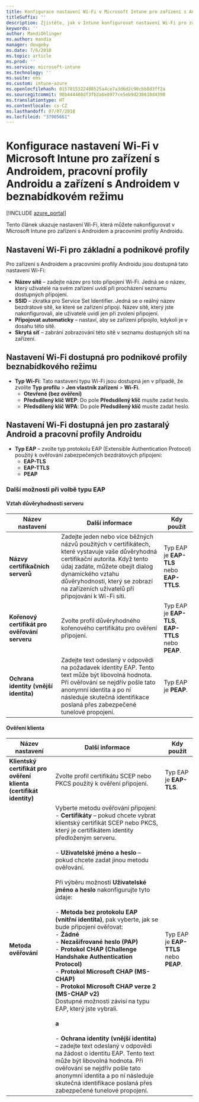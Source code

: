 ```yaml
---
title: Konfigurace nastavení Wi-Fi v Microsoft Intune pro zařízení s Androidem
titleSuffix: ''
description: Zjistěte, jak v Intune konfigurovat nastavení Wi-Fi pro zařízení s Androidem.
keywords: ''
author: MandiOhlinger
ms.author: mandia
manager: dougeby
ms.date: 7/6/2018
ms.topic: article
ms.prod: ''
ms.service: microsoft-intune
ms.technology: ''
ms.suite: ems
ms.custom: intune-azure
ms.openlocfilehash: 0157815322488525a4ce7a3d6d2c90cbb8d3ff2a
ms.sourcegitcommit: 98b444468df3fb2a6e8977ce5eb9d238610d4398
ms.translationtype: HT
ms.contentlocale: cs-CZ
ms.lasthandoff: 07/07/2018
ms.locfileid: "37905661"
---
```

# <a name="configure-wi-fi-settings-in-microsoft-intune-for-devices-running-android-android-work-profiles-and-android-kiosk-devices"></a>Konfigurace nastavení Wi-Fi v Microsoft Intune pro zařízení s Androidem, pracovní profily Androidu a zařízení s Androidem v beznabídkovém režimu

[!INCLUDE [azure_portal](./includes/azure_portal.md)]

Tento článek ukazuje nastavení Wi-Fi, která můžete nakonfigurovat v Microsoft Intune pro zařízení s Androidem a pracovními profily Androidu.

## <a name="wi-fi-settings-for-basic-and-enterprise-profiles"></a>Nastavení Wi-Fi pro základní a podnikové profily

Pro zařízení s Androidem a pracovními profily Androidu jsou dostupná tato nastavení Wi-Fi:

- **Název sítě** – zadejte název pro toto připojení Wi-Fi. Jedná se o název, který uživatelé na svém zařízení uvidí při procházení seznamu dostupných připojení.
- **SSID** – zkratka pro Service Set Identifier. Jedná se o reálný název bezdrátové sítě, ke které se zařízení připojí. Název sítě, který jste nakonfigurovali, ale uživatelé uvidí jen při zvolení připojení.
- **Připojovat automaticky** – nastaví, aby se zařízení připojilo, kdykoli je v dosahu této sítě.
- **Skrytá síť** – zabrání zobrazování této sítě v seznamu dostupných sítí na zařízení.

## <a name="wi-fi-settings-available-for-enterprise-kiosk-profiles"></a>Nastavení Wi-Fi dostupná pro podnikové profily beznabídkového režimu
- **Typ Wi-Fi**: Tato nastavení typu Wi-Fi jsou dostupná jen v případě, že zvolíte **Typ profilu** > **Jen vlastník zařízení** > **Wi-Fi**.
    - **Otevřené (bez ověření)**
    - **Předsdílený klíč WEP**: Do pole **Předsdílený klíč** musíte zadat heslo.
    - **Předsdílený klíč WPA**: Do pole **Předsdílený klíč** musíte zadat heslo.

## <a name="wi-fi-settings-for-android-legacy-and-android-work-profiles-only"></a>Nastavení Wi-Fi dostupná jen pro zastaralý Android a pracovní profily Androidu

- **Typ EAP** – zvolte typ protokolu EAP (Extensible Authentication Protocol) použitý k ověřování zabezpečených bezdrátových připojení:
    - **EAP-TLS**
    - **EAP-TTLS**
    - **PEAP**

### <a name="further-options-when-you-choose-an-eap-type"></a>Další možnosti při volbě typu EAP

#### <a name="server-trust"></a>Vztah důvěryhodnosti serveru



|Název nastavení|Další informace|Kdy použít|
|-------------|---------------|-----------|
|**Názvy certifikačních serverů**|Zadejte jeden nebo více běžných názvů použitých v certifikátech, které vystavuje vaše důvěryhodná certifikační autorita. Když tento údaj zadáte, můžete obejít dialog dynamického vztahu důvěryhodnosti, který se zobrazí na zařízeních uživatelů při připojování k Wi-Fi síti.|Typ EAP je **EAP-TLS** nebo **EAP-TTLS**.|
|**Kořenový certifikát pro ověřování serveru**|Zvolte profil důvěryhodného kořenového certifikátu pro ověření připojení. |Typ EAP je **EAP-TLS**, **EAP-TTLS** nebo **PEAP**.|
|**Ochrana identity (vnější identita)**|Zadejte text odeslaný v odpovědi na požadavek identity EAP. Tento text může být libovolná hodnota. Při ověřování se nejdřív pošle tato anonymní identita a po ní následuje skutečná identifikace poslaná přes zabezpečené tunelové propojení.|Typ EAP je **PEAP**.|


#### <a name="client-authentication"></a>Ověření klienta


|                                     Název nastavení                                     |                                                                                                                                                                                                                                                                                                                                                                                                                                                                                                                                                                       Další informace                                                                                                                                                                                                                                                                                                                                                                                                                                                                                                                                                                       |                            Kdy použít                            |
|--------------------------------------------------------------------------------------|--------------------------------------------------------------------------------------------------------------------------------------------------------------------------------------------------------------------------------------------------------------------------------------------------------------------------------------------------------------------------------------------------------------------------------------------------------------------------------------------------------------------------------------------------------------------------------------------------------------------------------------------------------------------------------------------------------------------------------------------------------------------------------------------------------------------------------------------------------------------------------------------------------------------------------------------------------------------------------------------------------------------------------------------------------------------------------------------------------------------------------------------------------------|----------------------------------------------------------------|
| <strong>Klientský certifikát pro ověření klienta (certifikát identity)</strong> |                                                                                                                                                                                                                                                                                                                                                                                                                                                                                                                                       Zvolte profil certifikátu SCEP nebo PKCS použitý k ověření připojení.                                                                                                                                                                                                                                                                                                                                                                                                                                                                                                                                       |              Typ EAP je <strong>EAP-TLS</strong>.              |
|                        <strong>Metoda ověřování</strong>                        | Vyberte metodu ověřování připojení:<br>- <strong>Certifikáty</strong> – pokud chcete vybrat klientský certifikát SCEP nebo PKCS, který je certifikátem identity předloženým serveru.<br><br>- <strong>Uživatelské jméno a heslo</strong> – pokud chcete zadat jinou metodu ověřování. <br><br>Při výběru možnosti <strong>Uživatelské jméno a heslo</strong> nakonfigurujte tyto údaje:<br><br>-  <strong>Metoda bez protokolu EAP (vnitřní identita)</strong>, pak vyberte, jak se bude připojení ověřovat:<br>- <strong>Žádné</strong><br>- <strong>Nezašifrované heslo (PAP)</strong><br>- <strong>Protokol CHAP (Challenge Handshake Authentication Protocol)</strong><br>- <strong>Protokol Microsoft CHAP (MS-CHAP)</strong><br>- <strong>Protokol Microsoft CHAP verze 2 (MS-CHAP v2)</strong><br>Dostupné možnosti závisí na typu EAP, který jste vybrali.<br><br><strong>a</strong><br><br>- <strong>Ochrana identity (vnější identita)</strong> – zadejte text odeslaný v odpovědi na žádost o identitu EAP. Tento text může být libovolná hodnota. Při ověřování se nejdřív pošle tato anonymní identita a po ní následuje skutečná identifikace poslaná přes zabezpečené tunelové propojení. | Typ EAP je <strong>EAP-TTLS</strong> nebo <strong>PEAP</strong>. |


